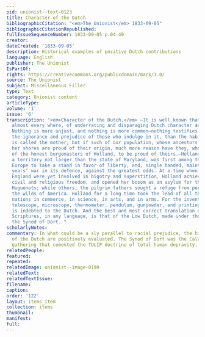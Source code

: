 ```yaml
---
pid: unionist--text-0123
title: Character of the Dutch
bibliographicCitation: "<em>The Unionist</em> 1833-09-05"
bibliographicCitationRepublished: 
fullIssueSequenceNumber: 1833-09-05 p.04.49
creator: 
dateCreated: '1833-09-05'
description: Historical examples of positive Dutch contributions
language: English
publisher: The Unionist
IsPartOf: 
rights: https://creativecommons.org/publicdomain/mark/1.0/
source: The Unionist
subject: Miscellaneous Filler
type: Text
category: Unionist content
articleType: 
volume: '1'
issue: '6'
transcription: "<em>Character of the Dutch,</em> —It is well known that a habit prevails
  almost every where, of underrating and disparaging Dutch character and Dutchmen.
  Nothing is more unjust, and nothing is more common—nothing testifies more unequivocally
  the ignorance and prejudice of those who indulge in it, than the habit.—England
  is called the mother; but if such of our population, whose ancestors emigrated from
  her shores are proud of their origin, much more reason have they, who are descendants
  of the honest burgomasters of Holland, to be proud of theirs.—Holland, though occupying
  a territory not larger than the state of Maryland, was first among the nations of
  Europe to take a stand in favor of liberty, and, single handed, maintained a six
  years’ war in its defence, against the greatest odds. At a time when France and
  England were yet involved in bigotry and superstition, Holland achieved for herself
  civil and religious freedom, and opened her bosom as an asylum for the oppressed
  Huguenots; while others, the pilgrim fathers sought a refuge from persecution in
  the wilds of America. Holland for a long time took the lead of all the surrounding
  nations in commerce, in science, in arts, and in arms. For the inventions of the
  telescope, microscope, thermometer, pendulum, gunpowder, and printing, the world
  is indebted to the Dutch. And the best and most correct translation of the original
  Scriptures, in any language, is that of the Low Dutch, made under the auspices of
  the Synod of Dort. "
scholarlyNotes: 
commentary: In what could be a sly parallel to racial prejudice, the historic contributions
  of the Dutch are positively evaluated. The Synod of Dort was the Calvinistic theological
  gathering that cemented the TULIP doctrine of total human depravity.
relatedPeople: 
featured: 
repeated: 
relatedImage: unionist--image-0190
relatedText: 
relatedTextIssue: 
filename: 
caption: 
order: '122'
layout: items_item
collection: items
thumbnail: 
manifest: 
full: 
---
```

